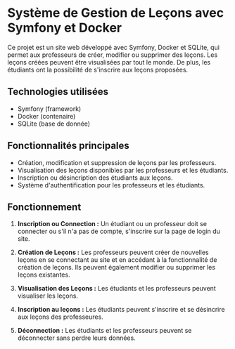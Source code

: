 # Système de Gestion de Leçons avec Symfony et Docker

Ce projet est un site web développé avec Symfony, Docker et SQLite, qui permet aux professeurs de créer, modifier ou supprimer des leçons. Les leçons créées peuvent être visualisées par tout le monde. De plus, les étudiants ont la possibilité de s'inscrire aux leçons proposées.

## Technologies utilisées

- Symfony (framework)
- Docker (contenaire)
- SQLite (base de donnée)

## Fonctionnalités principales

- Création, modification et suppression de leçons par les professeurs.
- Visualisation des leçons disponibles par les professeurs et les étudiants.
- Inscription ou désincription des étudiants aux leçons.
- Système d'authentification pour les professeurs et les étudiants.

## Fonctionnement

1. **Inscription ou Connection :** Un étudiant ou un professeur doit se connecter ou s'il n'a pas de compte, s'inscrire sur la page de login du site.
2. **Création de Leçons :** Les professeurs peuvent créer de nouvelles leçons en se connectant au site et en accédant à la fonctionnalité de création de leçons. Ils peuvent également modifier ou supprimer les leçons existantes.

3. **Visualisation des Leçons :** Les étudiants et les professeurs peuvent visualiser les leçons.
4. **Inscription au leçons :** Les étudiants peuvent s'inscrire et se désincrire aux leçons des professeures.
5. **Déconnection :** Les étudiants et les professeurs peuvent se déconnecter sans perdre leurs données.
